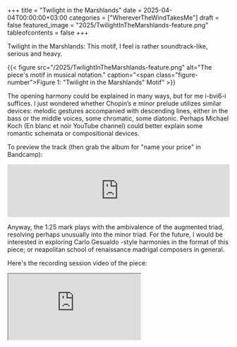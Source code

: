 +++
title = "Twilight in the Marshlands"
date = 2025-04-04T00:00:00+03:00
categories = ["WhereverTheWindTakesMe"]
draft = false
featured_image = "2025/TwilightInTheMarshlands-feature.png"
tableofcontents = false
+++

Twilight in the Marshlands:
This motif, I feel is rather soundtrack-like, serious and heavy.

{{< figure src="/2025/TwilightInTheMarshlands-feature.png" alt="The piece's motif in musical notation." caption="<span class=\"figure-number\">Figure 1: </span>\"Twilight in the Marshlands\" Motif" >}}

The opening harmony could be explained in many ways,
but for me i-bvi6-i suffices.
I just wondered whether Chopin’s e minor prelude
utilizes similar devices:
melodic gestures accompanied with descending lines,
either in the bass or the middle voices,
some chromatic, some diatonic.
Perhaps Michael Koch (En blanc et noir YouTube channel)
could better explain some romantic schemata or compositional devices.

To preview the track (then grab the album for "name your price" in Bandcamp):
<div class="org-bandcamp-track"> <iframe style="border: 0; width: 100%; height: 120px;" src="https://bandcamp.com/EmbeddedPlayer/album= 3014684465/size=large/bgcol=333333/linkcol=2ebd35/tracklist=false/artwork=small/track=4070923881/transparent=true/" seamless><a href="https://ajgreengrove.bandcamp.com/album/ wherever-the-wind-takes-me"> "Wherever The Wind Takes Me" by A J Greengrove</a></iframe>

Anyway, the 1:25 mark
plays with the ambivalence of the augmented triad,
resolving perhaps unusually into the minor triad.
For the future,
I would be interested in exploring Carlo Gesualdo -style harmonies
in the format of this piece;
or neapolitan school of renaissance madrigal composers in general.

Here's the recording session video of the piece:
<div class="org-youtube"><iframe src="https://www.youtube.com/embed/6P-9MBe4R98" allowfullscreen title="YouTube Video"></iframe></div>
